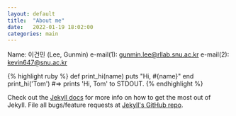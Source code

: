 ```yaml
---
layout: default
title:  "About me"
date:   2022-01-19 18:02:00
categories: main
---
```


Name: 이건민 (Lee, Gunmin)
e-mail(1): gunmin.lee@rllab.snu.ac.kr
e-mail(2): kevin647@snu.ac.kr


{% highlight ruby %}
def print_hi(name)
  puts "Hi, #{name}"
end
print_hi('Tom')
#=> prints 'Hi, Tom' to STDOUT.
{% endhighlight %}

Check out the [Jekyll docs][jekyll] for more info on how to get the most out of Jekyll. File all bugs/feature requests at [Jekyll's GitHub repo][jekyll-gh].

[jekyll-gh]: https://github.com/mojombo/jekyll
[jekyll]:    http://jekyllrb.com
